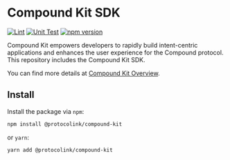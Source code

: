 # Compound Kit SDK

[![Lint](https://github.com/dinngo/compound-kit-js-sdk/actions/workflows/lint.yml/badge.svg)](https://github.com/dinngo/compound-kit-js-sdk/actions/workflows/lint.yml)
[![Unit Test](https://github.com/dinngo/compound-kit-js-sdk/actions/workflows/unit-test.yml/badge.svg)](https://github.com/dinngo/compound-kit-js-sdk/actions/workflows/unit-test.yml)
[![npm version](https://badge.fury.io/js/@protocolink%2Fcompound-kit.svg)](https://www.npmjs.com/package/@protocolink/compound-kit)

Compound Kit empowers developers to rapidly build intent-centric applications and enhances the user experience for the Compound protocol. This repository includes the Compound Kit SDK.

You can find more details at [Compound Kit Overview](https://docs.protocolink.com/compound-kit/overview).

## Install

Install the package via `npm`:

```sh
npm install @protocolink/compound-kit
```

or `yarn`:

```sh
yarn add @protocolink/compound-kit
```

